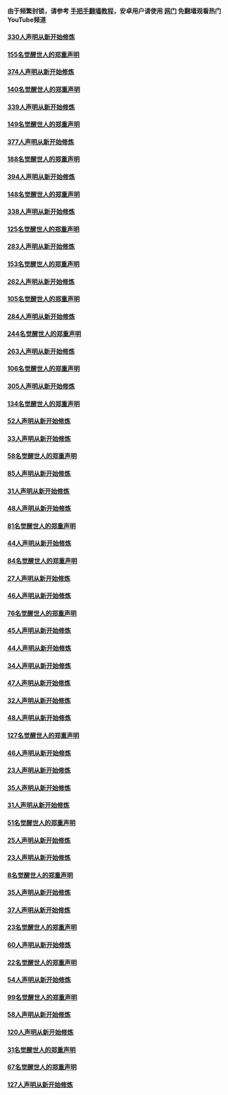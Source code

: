 #### 由于频繁封锁，请参考 [手把手翻墙教程](https://github.com/gfw-breaker/guides/wiki/)，安卓用户请使用 [网门](https://github.com/gfw-breaker/nogfw/blob/master/dl.md?t=05310800) 免翻墙观看热门YouTube频道 

#### [330人声明从新开始修炼](../pages/91/426139.md?t=05310800) 

#### [155名觉醒世人的郑重声明](../pages/91/426138.md?t=05310800) 

#### [374人声明从新开始修炼](../pages/91/425811.md?t=05310800) 

#### [140名觉醒世人的郑重声明](../pages/91/425810.md?t=05310800) 

#### [339人声明从新开始修炼](../pages/91/425690.md?t=05310800) 

#### [149名觉醒世人的郑重声明](../pages/91/425689.md?t=05310800) 

#### [377人声明从新开始修炼](../pages/91/424867.md?t=05310800) 

#### [188名觉醒世人的郑重声明](../pages/91/424866.md?t=05310800) 

#### [394人声明从新开始修炼](../pages/91/423914.md?t=05310800) 

#### [148名觉醒世人的郑重声明](../pages/91/423913.md?t=05310800) 

#### [338人声明从新开始修炼](../pages/91/423540.md?t=05310800) 

#### [125名觉醒世人的郑重声明](../pages/91/423539.md?t=05310800) 

#### [283人声明从新开始修炼](../pages/91/423296.md?t=05310800) 

#### [153名觉醒世人的郑重声明](../pages/91/423295.md?t=05310800) 

#### [262人声明从新开始修炼](../pages/91/423004.md?t=05310800) 

#### [105名觉醒世人的郑重声明](../pages/91/423003.md?t=05310800) 

#### [284人声明从新开始修炼](../pages/91/422707.md?t=05310800) 

#### [244名觉醒世人的郑重声明](../pages/91/422706.md?t=05310800) 

#### [263人声明从新开始修炼](../pages/91/422553.md?t=05310800) 

#### [106名觉醒世人的郑重声明](../pages/91/422552.md?t=05310800) 

#### [305人声明从新开始修炼](../pages/91/422153.md?t=05310800) 

#### [134名觉醒世人的郑重声明](../pages/91/422152.md?t=05310800) 

#### [52人声明从新开始修炼](../pages/91/421846.md?t=05310800) 

#### [33人声明从新开始修炼](../pages/91/421804.md?t=05310800) 

#### [58名觉醒世人的郑重声明](../pages/91/421845.md?t=05310800) 

#### [85人声明从新开始修炼](../pages/91/421769.md?t=05310800) 

#### [31人声明从新开始修炼](../pages/91/421763.md?t=05310800) 

#### [48人声明从新开始修炼](../pages/91/421605.md?t=05310800) 

#### [81名觉醒世人的郑重声明](../pages/91/421656.md?t=05310800) 

#### [44人声明从新开始修炼](../pages/91/421544.md?t=05310800) 

#### [84名觉醒世人的郑重声明](../pages/91/421543.md?t=05310800) 

#### [27人声明从新开始修炼](../pages/91/421465.md?t=05310800) 

#### [46人声明从新开始修炼](../pages/91/421454.md?t=05310800) 

#### [76名觉醒世人的郑重声明](../pages/91/421453.md?t=05310800) 

#### [45人声明从新开始修炼](../pages/91/421452.md?t=05310800) 

#### [44人声明从新开始修炼](../pages/91/421422.md?t=05310800) 

#### [34人声明从新开始修炼](../pages/91/421322.md?t=05310800) 

#### [47人声明从新开始修炼](../pages/91/421264.md?t=05310800) 

#### [32人声明从新开始修炼](../pages/91/421225.md?t=05310800) 

#### [48人声明从新开始修炼](../pages/91/421202.md?t=05310800) 

#### [127名觉醒世人的郑重声明](../pages/91/421224.md?t=05310800) 

#### [46人声明从新开始修炼](../pages/91/421203.md?t=05310800) 

#### [23人声明从新开始修炼](../pages/91/421138.md?t=05310800) 

#### [35人声明从新开始修炼](../pages/91/421122.md?t=05310800) 

#### [31人声明从新开始修炼](../pages/91/421081.md?t=05310800) 

#### [51名觉醒世人的郑重声明](../pages/91/421080.md?t=05310800) 

#### [25人声明从新开始修炼](../pages/91/421020.md?t=05310800) 

#### [23人声明从新开始修炼](../pages/91/420884.md?t=05310800) 

#### [8名觉醒世人的郑重声明](../pages/91/420883.md?t=05310800) 

#### [35人声明从新开始修炼](../pages/91/420809.md?t=05310800) 

#### [37人声明从新开始修炼](../pages/91/420766.md?t=05310800) 

#### [23名觉醒世人的郑重声明](../pages/91/420765.md?t=05310800) 

#### [60人声明从新开始修炼](../pages/91/420727.md?t=05310800) 

#### [22名觉醒世人的郑重声明](../pages/91/420726.md?t=05310800) 

#### [54人声明从新开始修炼](../pages/91/420529.md?t=05310800) 

#### [99名觉醒世人的郑重声明](../pages/91/420528.md?t=05310800) 

#### [58人声明从新开始修炼](../pages/91/420198.md?t=05310800) 

#### [120人声明从新开始修炼](../pages/91/420141.md?t=05310800) 

#### [31名觉醒世人的郑重声明](../pages/91/420197.md?t=05310800) 

#### [67名觉醒世人的郑重声明](../pages/91/420140.md?t=05310800) 

#### [127人声明从新开始修炼](../pages/91/420082.md?t=05310800) 

